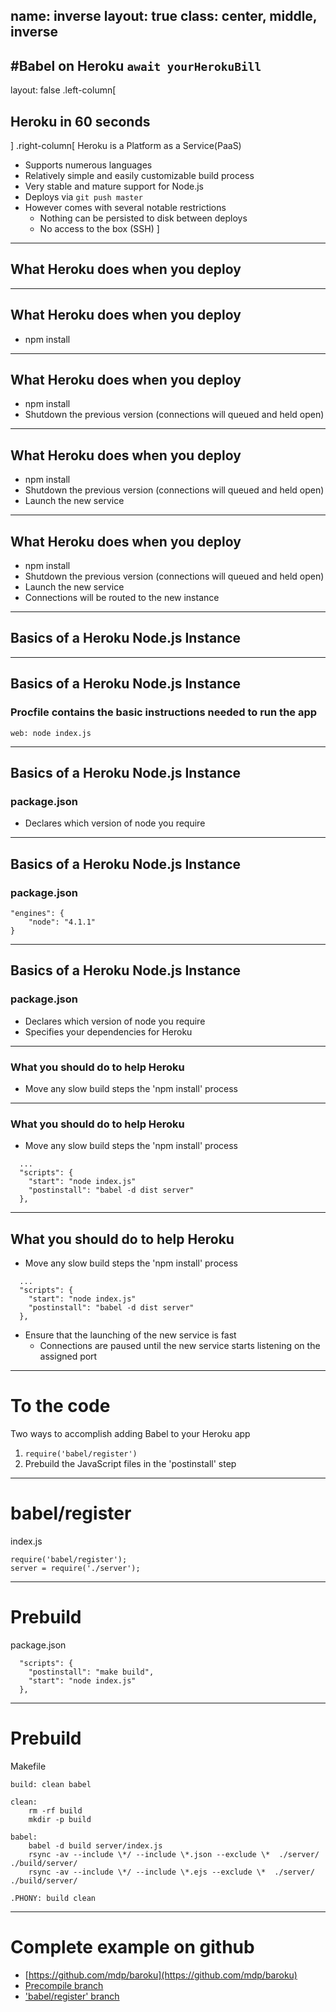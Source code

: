 name: inverse
layout: true
class: center, middle, inverse
---
#Babel on Heroku
`await yourHerokuBill`
---
layout: false
.left-column[
## Heroku in 60 seconds
]
.right-column[
Heroku is a Platform as a Service(PaaS)
- Supports numerous languages
- Relatively simple and easily customizable build process
- Very stable and mature support for Node.js
- Deploys via `git push master`
- However comes with several notable restrictions
  - Nothing can be persisted to disk between deploys
  - No access to the box (SSH)
]

---
## What Heroku does when you deploy

---
## What Heroku does when you deploy

- npm install
---
## What Heroku does when you deploy

- npm install
- Shutdown the previous version (connections will queued and held open)
---
## What Heroku does when you deploy

- npm install
- Shutdown the previous version (connections will queued and held open)
- Launch the new service
---
## What Heroku does when you deploy

- npm install
- Shutdown the previous version (connections will queued and held open)
- Launch the new service
- Connections will be routed to the new instance
---
## Basics of a Heroku Node.js Instance
---
## Basics of a Heroku Node.js Instance
### Procfile contains the basic instructions needed to run the app
```
web: node index.js
```
---
## Basics of a Heroku Node.js Instance
### package.json

- Declares which version of node you require
---
## Basics of a Heroku Node.js Instance
### package.json
```
"engines": {
    "node": "4.1.1"
}
```
---
## Basics of a Heroku Node.js Instance
### package.json

- Declares which version of node you require
- Specifies your dependencies for Heroku
---
### What you should do to help Heroku

- Move any slow build steps the 'npm install' process

---
### What you should do to help Heroku

- Move any slow build steps the 'npm install' process

```
  ...
  "scripts": {
    "start": "node index.js"
    "postinstall": "babel -d dist server"
  },
```

---
## What you should do to help Heroku

- Move any slow build steps the 'npm install' process

```
  ...
  "scripts": {
    "start": "node index.js"
    "postinstall": "babel -d dist server"
  },
```

- Ensure that the launching of the new service is fast
  - Connections are paused until the new service starts listening on the assigned port
---
# To the code

Two ways to accomplish adding Babel to your Heroku app
1. `require('babel/register')`
1. Prebuild the JavaScript files in the 'postinstall' step
---
# babel/register
index.js
```
require('babel/register');
server = require('./server');
```
---
# Prebuild
package.json
```
  "scripts": {
    "postinstall": "make build",
    "start": "node index.js"
  },
```
---
# Prebuild
Makefile
```
build: clean babel

clean:
	rm -rf build
	mkdir -p build

babel:
	babel -d build server/index.js
	rsync -av --include \*/ --include \*.json --exclude \*  ./server/ ./build/server/
	rsync -av --include \*/ --include \*.ejs --exclude \*  ./server/ ./build/server/

.PHONY: build clean
```
---
# Complete example on github

- [https://github.com/mdp/baroku](https://github.com/mdp/baroku)
- [Precompile branch](https://github.com/mdp/baroku/tree/precompile)
- ['babel/register' branch](https://github.com/mdp/baroku/tree/babel_register)
